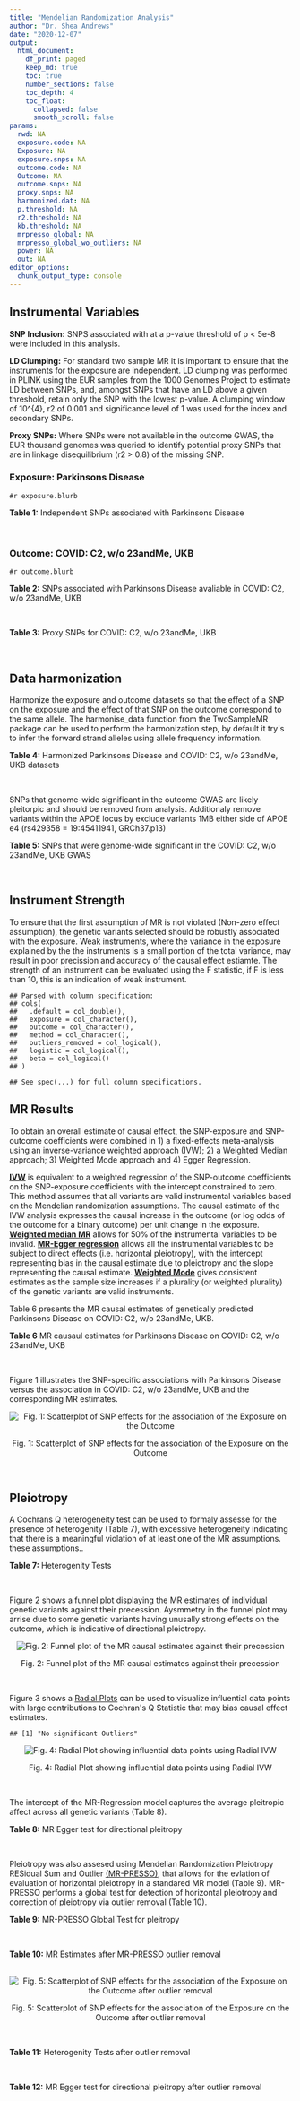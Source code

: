 ```yaml
---
title: "Mendelian Randomization Analysis"
author: "Dr. Shea Andrews"
date: "2020-12-07"
output:
  html_document:
    df_print: paged
    keep_md: true
    toc: true
    number_sections: false
    toc_depth: 4
    toc_float:
      collapsed: false
      smooth_scroll: false
params:
  rwd: NA
  exposure.code: NA
  Exposure: NA
  exposure.snps: NA
  outcome.code: NA
  Outcome: NA
  outcome.snps: NA
  proxy.snps: NA
  harmonized.dat: NA
  p.threshold: NA
  r2.threshold: NA
  kb.threshold: NA
  mrpresso_global: NA
  mrpresso_global_wo_outliers: NA
  power: NA
  out: NA
editor_options:
  chunk_output_type: console
---
```







## Instrumental Variables
**SNP Inclusion:** SNPS associated with at a p-value threshold of p < 5e-8 were included in this analysis.
<br>

**LD Clumping:** For standard two sample MR it is important to ensure that the instruments for the exposure are independent. LD clumping was performed in PLINK using the EUR samples from the 1000 Genomes Project to estimate LD between SNPs, and, amongst SNPs that have an LD above a given threshold, retain only the SNP with the lowest p-value. A clumping window of 10^{4}, r2 of 0.001 and significance level of 1 was used for the index and secondary SNPs.
<br>

**Proxy SNPs:** Where SNPs were not available in the outcome GWAS, the EUR thousand genomes was queried to identify potential proxy SNPs that are in linkage disequilibrium (r2 > 0.8) of the missing SNP.
<br>

### Exposure: Parkinsons Disease
`#r exposure.blurb`
<br>

**Table 1:** Independent SNPs associated with Parkinsons Disease
<div data-pagedtable="false">
  <script data-pagedtable-source type="application/json">
{"columns":[{"label":["SNP"],"name":[1],"type":["chr"],"align":["left"]},{"label":["CHROM"],"name":[2],"type":["dbl"],"align":["right"]},{"label":["POS"],"name":[3],"type":["dbl"],"align":["right"]},{"label":["REF"],"name":[4],"type":["chr"],"align":["left"]},{"label":["ALT"],"name":[5],"type":["chr"],"align":["left"]},{"label":["AF"],"name":[6],"type":["dbl"],"align":["right"]},{"label":["BETA"],"name":[7],"type":["dbl"],"align":["right"]},{"label":["SE"],"name":[8],"type":["dbl"],"align":["right"]},{"label":["Z"],"name":[9],"type":["dbl"],"align":["right"]},{"label":["P"],"name":[10],"type":["dbl"],"align":["right"]},{"label":["N"],"name":[11],"type":["dbl"],"align":["right"]},{"label":["TRAIT"],"name":[12],"type":["chr"],"align":["left"]}],"data":[{"1":"rs35749011","2":"1","3":"155135036","4":"G","5":"A","6":"0.0191","7":"0.7508","8":"0.0659","9":"11.393020","10":"5.022e-30","11":"482730","12":"parkinsons_disease"},{"1":"rs823106","2":"1","3":"205656453","4":"G","5":"C","6":"0.8488","7":"-0.1492","8":"0.0239","9":"-6.242678","10":"4.100e-10","11":"482730","12":"parkinsons_disease"},{"1":"rs4488803","2":"3","3":"58218352","4":"G","5":"A","6":"0.3746","7":"-0.1136","8":"0.0199","9":"-5.708543","10":"1.076e-08","11":"482730","12":"parkinsons_disease"},{"1":"rs34311866","2":"4","3":"951947","4":"T","5":"C","6":"0.1958","7":"0.2272","8":"0.0231","9":"9.835500","10":"7.974e-23","11":"482730","12":"parkinsons_disease"},{"1":"rs4698412","2":"4","3":"15737348","4":"G","5":"A","6":"0.5530","7":"0.1258","8":"0.0168","9":"7.488095","10":"7.049e-14","11":"482730","12":"parkinsons_disease"},{"1":"rs7695720","2":"4","3":"77183300","4":"A","5":"C","6":"0.2091","7":"-0.1255","8":"0.0208","9":"-6.033650","10":"1.528e-09","11":"482730","12":"parkinsons_disease"},{"1":"rs356203","2":"4","3":"90666041","4":"C","5":"T","6":"0.6169","7":"-0.2398","8":"0.0178","9":"-13.471910","10":"3.007e-41","11":"482730","12":"parkinsons_disease"},{"1":"rs75646569","2":"5","3":"60345424","4":"T","5":"G","6":"0.1117","7":"0.1916","8":"0.0266","9":"7.203010","10":"5.618e-13","11":"482730","12":"parkinsons_disease"},{"1":"rs35265698","2":"6","3":"32561334","4":"C","5":"G","6":"0.1547","7":"-0.2000","8":"0.0303","9":"-6.600660","10":"3.927e-11","11":"480593","12":"parkinsons_disease"},{"1":"rs858295","2":"7","3":"23245569","4":"A","5":"G","6":"0.3947","7":"-0.1039","8":"0.0176","9":"-5.903410","10":"3.831e-09","11":"482730","12":"parkinsons_disease"},{"1":"rs620490","2":"8","3":"16697579","4":"T","5":"G","6":"0.2762","7":"-0.1174","8":"0.0190","9":"-6.178950","10":"6.456e-10","11":"482730","12":"parkinsons_disease"},{"1":"rs144814361","2":"10","3":"121410917","4":"C","5":"T","6":"0.0174","7":"0.4411","8":"0.0680","9":"6.486765","10":"9.065e-11","11":"482730","12":"parkinsons_disease"},{"1":"rs75505347","2":"12","3":"40885549","4":"C","5":"T","6":"0.0195","7":"0.3917","8":"0.0674","9":"5.811573","10":"6.117e-09","11":"482730","12":"parkinsons_disease"},{"1":"rs10847864","2":"12","3":"123326598","4":"G","5":"T","6":"0.3625","7":"0.1274","8":"0.0179","9":"7.117318","10":"9.812e-13","11":"482730","12":"parkinsons_disease"},{"1":"rs4774417","2":"15","3":"61993702","4":"G","5":"A","6":"0.7397","7":"0.1052","8":"0.0192","9":"5.479167","10":"4.626e-08","11":"482730","12":"parkinsons_disease"},{"1":"rs12934900","2":"16","3":"30923602","4":"A","5":"T","6":"0.6571","7":"0.1215","8":"0.0184","9":"6.603260","10":"4.331e-11","11":"482730","12":"parkinsons_disease"},{"1":"rs4566208","2":"17","3":"16010920","4":"A","5":"G","6":"0.5659","7":"-0.0957","8":"0.0174","9":"-5.500000","10":"3.884e-08","11":"482730","12":"parkinsons_disease"},{"1":"rs58879558","2":"17","3":"44095467","4":"T","5":"C","6":"0.2229","7":"-0.2383","8":"0.0250","9":"-9.532000","10":"1.363e-21","11":"482730","12":"parkinsons_disease"},{"1":"rs4588066","2":"18","3":"40672964","4":"G","5":"A","6":"0.3260","7":"0.1046","8":"0.0178","9":"5.876404","10":"4.453e-09","11":"482730","12":"parkinsons_disease"}],"options":{"columns":{"min":{},"max":[10]},"rows":{"min":[10],"max":[10]},"pages":{}}}
  </script>
</div>
<br>

### Outcome: COVID: C2, w/o 23andMe, UKB
`#r outcome.blurb`
<br>

**Table 2:** SNPs associated with Parkinsons Disease avaliable in COVID: C2, w/o 23andMe, UKB
<div data-pagedtable="false">
  <script data-pagedtable-source type="application/json">
{"columns":[{"label":["SNP"],"name":[1],"type":["chr"],"align":["left"]},{"label":["CHROM"],"name":[2],"type":["dbl"],"align":["right"]},{"label":["POS"],"name":[3],"type":["dbl"],"align":["right"]},{"label":["REF"],"name":[4],"type":["chr"],"align":["left"]},{"label":["ALT"],"name":[5],"type":["chr"],"align":["left"]},{"label":["AF"],"name":[6],"type":["dbl"],"align":["right"]},{"label":["BETA"],"name":[7],"type":["dbl"],"align":["right"]},{"label":["SE"],"name":[8],"type":["dbl"],"align":["right"]},{"label":["Z"],"name":[9],"type":["dbl"],"align":["right"]},{"label":["P"],"name":[10],"type":["dbl"],"align":["right"]},{"label":["N"],"name":[11],"type":["dbl"],"align":["right"]},{"label":["TRAIT"],"name":[12],"type":["chr"],"align":["left"]}],"data":[{"1":"rs35749011","2":"1","3":"155135036","4":"G","5":"A","6":"0.02514","7":"0.04259700","8":"0.071421","9":"0.596421221","10":"0.5509000","11":"677994","12":"covid_vs._population__eur_w/o_23andMe__ukbb"},{"1":"rs823106","2":"1","3":"205656453","4":"G","5":"C","6":"0.86340","7":"0.00177310","8":"0.022497","9":"0.078814953","10":"0.9372000","11":"921184","12":"covid_vs._population__eur_w/o_23andMe__ukbb"},{"1":"rs4488803","2":"3","3":"58218352","4":"G","5":"A","6":"0.42420","7":"-0.01270900","8":"0.016824","9":"-0.755408940","10":"0.4500000","11":"917047","12":"covid_vs._population__eur_w/o_23andMe__ukbb"},{"1":"rs34311866","2":"4","3":"951947","4":"T","5":"C","6":"0.20460","7":"0.02358500","8":"0.019360","9":"1.218233471","10":"0.2231000","11":"926803","12":"covid_vs._population__eur_w/o_23andMe__ukbb"},{"1":"rs4698412","2":"4","3":"15737348","4":"G","5":"A","6":"0.55980","7":"-0.01759000","8":"0.015383","9":"-1.143470064","10":"0.2528000","11":"926803","12":"covid_vs._population__eur_w/o_23andMe__ukbb"},{"1":"rs7695720","2":"4","3":"77183300","4":"A","5":"C","6":"0.21030","7":"-0.02575300","8":"0.020549","9":"-1.253248333","10":"0.2101000","11":"916083","12":"covid_vs._population__eur_w/o_23andMe__ukbb"},{"1":"rs356203","2":"4","3":"90666041","4":"C","5":"T","6":"0.63470","7":"0.01792300","8":"0.016066","9":"1.115585709","10":"0.2646000","11":"926439","12":"covid_vs._population__eur_w/o_23andMe__ukbb"},{"1":"rs75646569","2":"5","3":"60345424","4":"T","5":"G","6":"0.11520","7":"-0.01843200","8":"0.025322","9":"-0.727904589","10":"0.4667000","11":"926803","12":"covid_vs._population__eur_w/o_23andMe__ukbb"},{"1":"rs35265698","2":"6","3":"32561334","4":"C","5":"G","6":"0.17670","7":"-0.07412800","8":"0.022029","9":"-3.365018839","10":"0.0007653","11":"788218","12":"covid_vs._population__eur_w/o_23andMe__ukbb"},{"1":"rs858295","2":"7","3":"23245569","4":"A","5":"G","6":"0.38840","7":"0.01542300","8":"0.015683","9":"0.983421539","10":"0.3254000","11":"927103","12":"covid_vs._population__eur_w/o_23andMe__ukbb"},{"1":"rs620490","2":"8","3":"16697579","4":"T","5":"G","6":"0.29810","7":"-0.00933760","8":"0.017213","9":"-0.542473712","10":"0.5875000","11":"926139","12":"covid_vs._population__eur_w/o_23andMe__ukbb"},{"1":"rs144814361","2":"10","3":"121410917","4":"C","5":"T","6":"0.02596","7":"0.13123000","8":"0.068470","9":"1.916605813","10":"0.0552800","11":"916083","12":"covid_vs._population__eur_w/o_23andMe__ukbb"},{"1":"rs75505347","2":"12","3":"40885549","4":"C","5":"T","6":"0.02849","7":"0.00038508","8":"0.058793","9":"0.006549759","10":"0.9948000","11":"920520","12":"covid_vs._population__eur_w/o_23andMe__ukbb"},{"1":"rs10847864","2":"12","3":"123326598","4":"G","5":"T","6":"0.34150","7":"-0.01128600","8":"0.021336","9":"-0.528965129","10":"0.5968000","11":"627075","12":"covid_vs._population__eur_w/o_23andMe__ukbb"},{"1":"rs4774417","2":"15","3":"61993702","4":"G","5":"A","6":"0.69350","7":"0.02660800","8":"0.020170","9":"1.319186911","10":"0.1871000","11":"907626","12":"covid_vs._population__eur_w/o_23andMe__ukbb"},{"1":"rs12934900","2":"16","3":"30923602","4":"A","5":"T","6":"0.63520","7":"-0.00459730","8":"0.017204","9":"-0.267222739","10":"0.7893000","11":"917047","12":"covid_vs._population__eur_w/o_23andMe__ukbb"},{"1":"rs4566208","2":"17","3":"16010920","4":"A","5":"G","6":"0.55250","7":"0.01515900","8":"0.016875","9":"0.898311111","10":"0.3690000","11":"917983","12":"covid_vs._population__eur_w/o_23andMe__ukbb"},{"1":"rs58879558","2":"17","3":"44095467","4":"T","5":"C","6":"0.20520","7":"-0.05543300","8":"0.018944","9":"-2.926150760","10":"0.0034320","11":"688092","12":"covid_vs._population__eur_w/o_23andMe__ukbb"},{"1":"rs4588066","2":"18","3":"40672964","4":"G","5":"A","6":"0.34790","7":"0.01387300","8":"0.016441","9":"0.843805121","10":"0.3988000","11":"926803","12":"covid_vs._population__eur_w/o_23andMe__ukbb"}],"options":{"columns":{"min":{},"max":[10]},"rows":{"min":[10],"max":[10]},"pages":{}}}
  </script>
</div>
<br>

**Table 3:** Proxy SNPs for COVID: C2, w/o 23andMe, UKB
<div data-pagedtable="false">
  <script data-pagedtable-source type="application/json">
{"columns":[{"label":["proxy.outcome"],"name":[1],"type":["lgl"],"align":["right"]},{"label":["target_snp"],"name":[2],"type":["lgl"],"align":["right"]},{"label":["proxy_snp"],"name":[3],"type":["lgl"],"align":["right"]},{"label":["ld.r2"],"name":[4],"type":["lgl"],"align":["right"]},{"label":["Dprime"],"name":[5],"type":["lgl"],"align":["right"]},{"label":["ref.proxy"],"name":[6],"type":["lgl"],"align":["right"]},{"label":["alt.proxy"],"name":[7],"type":["lgl"],"align":["right"]},{"label":["CHROM"],"name":[8],"type":["lgl"],"align":["right"]},{"label":["POS"],"name":[9],"type":["lgl"],"align":["right"]},{"label":["ALT.proxy"],"name":[10],"type":["lgl"],"align":["right"]},{"label":["REF.proxy"],"name":[11],"type":["lgl"],"align":["right"]},{"label":["AF"],"name":[12],"type":["lgl"],"align":["right"]},{"label":["BETA"],"name":[13],"type":["lgl"],"align":["right"]},{"label":["SE"],"name":[14],"type":["lgl"],"align":["right"]},{"label":["P"],"name":[15],"type":["lgl"],"align":["right"]},{"label":["N"],"name":[16],"type":["lgl"],"align":["right"]},{"label":["ref"],"name":[17],"type":["lgl"],"align":["right"]},{"label":["alt"],"name":[18],"type":["lgl"],"align":["right"]},{"label":["ALT"],"name":[19],"type":["lgl"],"align":["right"]},{"label":["REF"],"name":[20],"type":["lgl"],"align":["right"]},{"label":["PHASE"],"name":[21],"type":["lgl"],"align":["right"]}],"data":[{"1":"NA","2":"NA","3":"NA","4":"NA","5":"NA","6":"NA","7":"NA","8":"NA","9":"NA","10":"NA","11":"NA","12":"NA","13":"NA","14":"NA","15":"NA","16":"NA","17":"NA","18":"NA","19":"NA","20":"NA","21":"NA"}],"options":{"columns":{"min":{},"max":[10]},"rows":{"min":[10],"max":[10]},"pages":{}}}
  </script>
</div>
<br>

## Data harmonization
Harmonize the exposure and outcome datasets so that the effect of a SNP on the exposure and the effect of that SNP on the outcome correspond to the same allele. The harmonise_data function from the TwoSampleMR package can be used to perform the harmonization step, by default it try's to infer the forward strand alleles using allele frequency information.
<br>

**Table 4:** Harmonized Parkinsons Disease and COVID: C2, w/o 23andMe, UKB datasets
<div data-pagedtable="false">
  <script data-pagedtable-source type="application/json">
{"columns":[{"label":["SNP"],"name":[1],"type":["chr"],"align":["left"]},{"label":["effect_allele.exposure"],"name":[2],"type":["chr"],"align":["left"]},{"label":["other_allele.exposure"],"name":[3],"type":["chr"],"align":["left"]},{"label":["effect_allele.outcome"],"name":[4],"type":["chr"],"align":["left"]},{"label":["other_allele.outcome"],"name":[5],"type":["chr"],"align":["left"]},{"label":["beta.exposure"],"name":[6],"type":["dbl"],"align":["right"]},{"label":["beta.outcome"],"name":[7],"type":["dbl"],"align":["right"]},{"label":["eaf.exposure"],"name":[8],"type":["dbl"],"align":["right"]},{"label":["eaf.outcome"],"name":[9],"type":["dbl"],"align":["right"]},{"label":["remove"],"name":[10],"type":["lgl"],"align":["right"]},{"label":["palindromic"],"name":[11],"type":["lgl"],"align":["right"]},{"label":["ambiguous"],"name":[12],"type":["lgl"],"align":["right"]},{"label":["id.outcome"],"name":[13],"type":["chr"],"align":["left"]},{"label":["chr.outcome"],"name":[14],"type":["dbl"],"align":["right"]},{"label":["pos.outcome"],"name":[15],"type":["dbl"],"align":["right"]},{"label":["se.outcome"],"name":[16],"type":["dbl"],"align":["right"]},{"label":["z.outcome"],"name":[17],"type":["dbl"],"align":["right"]},{"label":["pval.outcome"],"name":[18],"type":["dbl"],"align":["right"]},{"label":["samplesize.outcome"],"name":[19],"type":["dbl"],"align":["right"]},{"label":["outcome"],"name":[20],"type":["chr"],"align":["left"]},{"label":["mr_keep.outcome"],"name":[21],"type":["lgl"],"align":["right"]},{"label":["pval_origin.outcome"],"name":[22],"type":["chr"],"align":["left"]},{"label":["chr.exposure"],"name":[23],"type":["dbl"],"align":["right"]},{"label":["pos.exposure"],"name":[24],"type":["dbl"],"align":["right"]},{"label":["se.exposure"],"name":[25],"type":["dbl"],"align":["right"]},{"label":["z.exposure"],"name":[26],"type":["dbl"],"align":["right"]},{"label":["pval.exposure"],"name":[27],"type":["dbl"],"align":["right"]},{"label":["samplesize.exposure"],"name":[28],"type":["dbl"],"align":["right"]},{"label":["exposure"],"name":[29],"type":["chr"],"align":["left"]},{"label":["mr_keep.exposure"],"name":[30],"type":["lgl"],"align":["right"]},{"label":["pval_origin.exposure"],"name":[31],"type":["chr"],"align":["left"]},{"label":["id.exposure"],"name":[32],"type":["chr"],"align":["left"]},{"label":["action"],"name":[33],"type":["dbl"],"align":["right"]},{"label":["mr_keep"],"name":[34],"type":["lgl"],"align":["right"]},{"label":["pt"],"name":[35],"type":["dbl"],"align":["right"]},{"label":["pleitropy_keep"],"name":[36],"type":["lgl"],"align":["right"]},{"label":["mrpresso_RSSobs"],"name":[37],"type":["dbl"],"align":["right"]},{"label":["mrpresso_pval"],"name":[38],"type":["dbl"],"align":["right"]},{"label":["mrpresso_keep"],"name":[39],"type":["lgl"],"align":["right"]}],"data":[{"1":"rs10847864","2":"T","3":"G","4":"T","5":"G","6":"0.1274","7":"-0.01128600","8":"0.3625","9":"0.34150","10":"FALSE","11":"FALSE","12":"FALSE","13":"iQtMDa","14":"12","15":"123326598","16":"0.021336","17":"-0.528965129","18":"0.5968000","19":"627075","20":"covidhgi2020anaC2v4eurwoukbb","21":"TRUE","22":"reported","23":"12","24":"123326598","25":"0.0179","26":"7.117318","27":"9.812e-13","28":"482730","29":"Nalls2019pd","30":"TRUE","31":"reported","32":"W1Pj78","33":"2","34":"TRUE","35":"5e-08","36":"TRUE","37":"3.818047e-04","38":"1.0000","39":"TRUE"},{"1":"rs12934900","2":"T","3":"A","4":"T","5":"A","6":"0.1215","7":"-0.00459730","8":"0.6571","9":"0.63520","10":"FALSE","11":"TRUE","12":"FALSE","13":"iQtMDa","14":"16","15":"30923602","16":"0.017204","17":"-0.267222739","18":"0.7893000","19":"917047","20":"covidhgi2020anaC2v4eurwoukbb","21":"TRUE","22":"reported","23":"16","24":"30923602","25":"0.0184","26":"6.603260","27":"4.331e-11","28":"482730","29":"Nalls2019pd","30":"TRUE","31":"reported","32":"W1Pj78","33":"2","34":"TRUE","35":"5e-08","36":"TRUE","37":"1.546423e-04","38":"1.0000","39":"TRUE"},{"1":"rs144814361","2":"T","3":"C","4":"T","5":"C","6":"0.4411","7":"0.13123000","8":"0.0174","9":"0.02596","10":"FALSE","11":"FALSE","12":"FALSE","13":"iQtMDa","14":"10","15":"121410917","16":"0.068470","17":"1.916605813","18":"0.0552800","19":"916083","20":"covidhgi2020anaC2v4eurwoukbb","21":"TRUE","22":"reported","23":"10","24":"121410917","25":"0.0680","26":"6.486765","27":"9.065e-11","28":"482730","29":"Nalls2019pd","30":"TRUE","31":"reported","32":"W1Pj78","33":"2","34":"TRUE","35":"5e-08","36":"TRUE","37":"1.163246e-02","38":"1.0000","39":"TRUE"},{"1":"rs34311866","2":"C","3":"T","4":"C","5":"T","6":"0.2272","7":"0.02358500","8":"0.1958","9":"0.20460","10":"FALSE","11":"FALSE","12":"FALSE","13":"iQtMDa","14":"4","15":"951947","16":"0.019360","17":"1.218233471","18":"0.2231000","19":"926803","20":"covidhgi2020anaC2v4eurwoukbb","21":"TRUE","22":"reported","23":"4","24":"951947","25":"0.0231","26":"9.835500","27":"7.974e-23","28":"482730","29":"Nalls2019pd","30":"TRUE","31":"reported","32":"W1Pj78","33":"2","34":"TRUE","35":"5e-08","36":"TRUE","37":"1.197149e-04","38":"1.0000","39":"TRUE"},{"1":"rs35265698","2":"G","3":"C","4":"G","5":"C","6":"-0.2000","7":"-0.07412800","8":"0.1547","9":"0.17670","10":"FALSE","11":"TRUE","12":"FALSE","13":"iQtMDa","14":"6","15":"32561334","16":"0.022029","17":"-3.365018839","18":"0.0007653","19":"788218","20":"covidhgi2020anaC2v4eurwoukbb","21":"TRUE","22":"reported","23":"6","24":"32561334","25":"0.0303","26":"-6.600660","27":"3.927e-11","28":"480593","29":"Nalls2019pd","30":"TRUE","31":"reported","32":"W1Pj78","33":"2","34":"TRUE","35":"5e-08","36":"TRUE","37":"4.370693e-03","38":"0.0665","39":"TRUE"},{"1":"rs356203","2":"T","3":"C","4":"T","5":"C","6":"-0.2398","7":"0.01792300","8":"0.6169","9":"0.63470","10":"FALSE","11":"FALSE","12":"FALSE","13":"iQtMDa","14":"4","15":"90666041","16":"0.016066","17":"1.115585709","18":"0.2646000","19":"926439","20":"covidhgi2020anaC2v4eurwoukbb","21":"TRUE","22":"reported","23":"4","24":"90666041","25":"0.0178","26":"-13.471910","27":"3.007e-41","28":"482730","29":"Nalls2019pd","30":"TRUE","31":"reported","32":"W1Pj78","33":"2","34":"TRUE","35":"5e-08","36":"TRUE","37":"1.523746e-03","38":"0.4769","39":"TRUE"},{"1":"rs35749011","2":"A","3":"G","4":"A","5":"G","6":"0.7508","7":"0.04259700","8":"0.0191","9":"0.02514","10":"FALSE","11":"FALSE","12":"FALSE","13":"iQtMDa","14":"1","15":"155135036","16":"0.071421","17":"0.596421221","18":"0.5509000","19":"677994","20":"covidhgi2020anaC2v4eurwoukbb","21":"TRUE","22":"reported","23":"1","24":"155135036","25":"0.0659","26":"11.393020","27":"5.022e-30","28":"482730","29":"Nalls2019pd","30":"TRUE","31":"reported","32":"W1Pj78","33":"2","34":"TRUE","35":"5e-08","36":"TRUE","37":"1.032192e-05","38":"1.0000","39":"TRUE"},{"1":"rs4488803","2":"A","3":"G","4":"A","5":"G","6":"-0.1136","7":"-0.01270900","8":"0.3746","9":"0.42420","10":"FALSE","11":"FALSE","12":"FALSE","13":"iQtMDa","14":"3","15":"58218352","16":"0.016824","17":"-0.755408940","18":"0.4500000","19":"917047","20":"covidhgi2020anaC2v4eurwoukbb","21":"TRUE","22":"reported","23":"3","24":"58218352","25":"0.0199","26":"-5.708543","27":"1.076e-08","28":"482730","29":"Nalls2019pd","30":"TRUE","31":"reported","32":"W1Pj78","33":"2","34":"TRUE","35":"5e-08","36":"TRUE","37":"3.630964e-05","38":"1.0000","39":"TRUE"},{"1":"rs4566208","2":"G","3":"A","4":"G","5":"A","6":"-0.0957","7":"0.01515900","8":"0.5659","9":"0.55250","10":"FALSE","11":"FALSE","12":"FALSE","13":"iQtMDa","14":"17","15":"16010920","16":"0.016875","17":"0.898311111","18":"0.3690000","19":"917983","20":"covidhgi2020anaC2v4eurwoukbb","21":"TRUE","22":"reported","23":"17","24":"16010920","25":"0.0174","26":"-5.500000","27":"3.884e-08","28":"482730","29":"Nalls2019pd","30":"TRUE","31":"reported","32":"W1Pj78","33":"2","34":"TRUE","35":"5e-08","36":"TRUE","37":"4.616353e-04","38":"1.0000","39":"TRUE"},{"1":"rs4588066","2":"A","3":"G","4":"A","5":"G","6":"0.1046","7":"0.01387300","8":"0.3260","9":"0.34790","10":"FALSE","11":"FALSE","12":"FALSE","13":"iQtMDa","14":"18","15":"40672964","16":"0.016441","17":"0.843805121","18":"0.3988000","19":"926803","20":"covidhgi2020anaC2v4eurwoukbb","21":"TRUE","22":"reported","23":"18","24":"40672964","25":"0.0178","26":"5.876404","27":"4.453e-09","28":"482730","29":"Nalls2019pd","30":"TRUE","31":"reported","32":"W1Pj78","33":"2","34":"TRUE","35":"5e-08","36":"TRUE","37":"6.030396e-05","38":"1.0000","39":"TRUE"},{"1":"rs4698412","2":"A","3":"G","4":"A","5":"G","6":"0.1258","7":"-0.01759000","8":"0.5530","9":"0.55980","10":"FALSE","11":"FALSE","12":"FALSE","13":"iQtMDa","14":"4","15":"15737348","16":"0.015383","17":"-1.143470064","18":"0.2528000","19":"926803","20":"covidhgi2020anaC2v4eurwoukbb","21":"TRUE","22":"reported","23":"4","24":"15737348","25":"0.0168","26":"7.488095","27":"7.049e-14","28":"482730","29":"Nalls2019pd","30":"TRUE","31":"reported","32":"W1Pj78","33":"2","34":"TRUE","35":"5e-08","36":"TRUE","37":"7.055426e-04","38":"1.0000","39":"TRUE"},{"1":"rs4774417","2":"A","3":"G","4":"A","5":"G","6":"0.1052","7":"0.02660800","8":"0.7397","9":"0.69350","10":"FALSE","11":"FALSE","12":"FALSE","13":"iQtMDa","14":"15","15":"61993702","16":"0.020170","17":"1.319186911","18":"0.1871000","19":"907626","20":"covidhgi2020anaC2v4eurwoukbb","21":"TRUE","22":"reported","23":"15","24":"61993702","25":"0.0192","26":"5.479167","27":"4.626e-08","28":"482730","29":"Nalls2019pd","30":"TRUE","31":"reported","32":"W1Pj78","33":"2","34":"TRUE","35":"5e-08","36":"TRUE","37":"4.264643e-04","38":"1.0000","39":"TRUE"},{"1":"rs58879558","2":"C","3":"T","4":"C","5":"T","6":"-0.2383","7":"-0.05543300","8":"0.2229","9":"0.20520","10":"FALSE","11":"FALSE","12":"FALSE","13":"iQtMDa","14":"17","15":"44095467","16":"0.018944","17":"-2.926150760","18":"0.0034320","19":"688092","20":"covidhgi2020anaC2v4eurwoukbb","21":"TRUE","22":"reported","23":"17","24":"44095467","25":"0.0250","26":"-9.532000","27":"1.363e-21","28":"482730","29":"Nalls2019pd","30":"TRUE","31":"reported","32":"W1Pj78","33":"2","34":"TRUE","35":"5e-08","36":"TRUE","37":"2.165863e-03","38":"0.3078","39":"TRUE"},{"1":"rs620490","2":"G","3":"T","4":"G","5":"T","6":"-0.1174","7":"-0.00933760","8":"0.2762","9":"0.29810","10":"FALSE","11":"FALSE","12":"FALSE","13":"iQtMDa","14":"8","15":"16697579","16":"0.017213","17":"-0.542473712","18":"0.5875000","19":"926139","20":"covidhgi2020anaC2v4eurwoukbb","21":"TRUE","22":"reported","23":"8","24":"16697579","25":"0.0190","26":"-6.178950","27":"6.456e-10","28":"482730","29":"Nalls2019pd","30":"TRUE","31":"reported","32":"W1Pj78","33":"2","34":"TRUE","35":"5e-08","36":"TRUE","37":"5.276619e-06","38":"1.0000","39":"TRUE"},{"1":"rs75505347","2":"T","3":"C","4":"T","5":"C","6":"0.3917","7":"0.00038508","8":"0.0195","9":"0.02849","10":"FALSE","11":"FALSE","12":"FALSE","13":"iQtMDa","14":"12","15":"40885549","16":"0.058793","17":"0.006549759","18":"0.9948000","19":"920520","20":"covidhgi2020anaC2v4eurwoukbb","21":"TRUE","22":"reported","23":"12","24":"40885549","25":"0.0674","26":"5.811573","27":"6.117e-09","28":"482730","29":"Nalls2019pd","30":"TRUE","31":"reported","32":"W1Pj78","33":"2","34":"TRUE","35":"5e-08","36":"TRUE","37":"5.849175e-04","38":"1.0000","39":"TRUE"},{"1":"rs75646569","2":"G","3":"T","4":"G","5":"T","6":"0.1916","7":"-0.01843200","8":"0.1117","9":"0.11520","10":"FALSE","11":"FALSE","12":"FALSE","13":"iQtMDa","14":"5","15":"60345424","16":"0.025322","17":"-0.727904589","18":"0.4667000","19":"926803","20":"covidhgi2020anaC2v4eurwoukbb","21":"TRUE","22":"reported","23":"5","24":"60345424","25":"0.0266","26":"7.203010","27":"5.618e-13","28":"482730","29":"Nalls2019pd","30":"TRUE","31":"reported","32":"W1Pj78","33":"2","34":"TRUE","35":"5e-08","36":"TRUE","37":"9.867101e-04","38":"1.0000","39":"TRUE"},{"1":"rs7695720","2":"C","3":"A","4":"C","5":"A","6":"-0.1255","7":"-0.02575300","8":"0.2091","9":"0.21030","10":"FALSE","11":"FALSE","12":"FALSE","13":"iQtMDa","14":"4","15":"77183300","16":"0.020549","17":"-1.253248333","18":"0.2101000","19":"916083","20":"covidhgi2020anaC2v4eurwoukbb","21":"TRUE","22":"reported","23":"4","24":"77183300","25":"0.0208","26":"-6.033650","27":"1.528e-09","28":"482730","29":"Nalls2019pd","30":"TRUE","31":"reported","32":"W1Pj78","33":"2","34":"TRUE","35":"5e-08","36":"TRUE","37":"3.484271e-04","38":"1.0000","39":"TRUE"},{"1":"rs823106","2":"C","3":"G","4":"C","5":"G","6":"-0.1492","7":"0.00177310","8":"0.8488","9":"0.86340","10":"FALSE","11":"TRUE","12":"FALSE","13":"iQtMDa","14":"1","15":"205656453","16":"0.022497","17":"0.078814953","18":"0.9372000","19":"921184","20":"covidhgi2020anaC2v4eurwoukbb","21":"TRUE","22":"reported","23":"1","24":"205656453","25":"0.0239","26":"-6.242678","27":"4.100e-10","28":"482730","29":"Nalls2019pd","30":"TRUE","31":"reported","32":"W1Pj78","33":"2","34":"TRUE","35":"5e-08","36":"TRUE","37":"1.253282e-04","38":"1.0000","39":"TRUE"},{"1":"rs858295","2":"G","3":"A","4":"G","5":"A","6":"-0.1039","7":"0.01542300","8":"0.3947","9":"0.38840","10":"FALSE","11":"FALSE","12":"FALSE","13":"iQtMDa","14":"7","15":"23245569","16":"0.015683","17":"0.983421539","18":"0.3254000","19":"927103","20":"covidhgi2020anaC2v4eurwoukbb","21":"TRUE","22":"reported","23":"7","24":"23245569","25":"0.0176","26":"-5.903410","27":"3.831e-09","28":"482730","29":"Nalls2019pd","30":"TRUE","31":"reported","32":"W1Pj78","33":"2","34":"TRUE","35":"5e-08","36":"TRUE","37":"5.049010e-04","38":"1.0000","39":"TRUE"}],"options":{"columns":{"min":{},"max":[10]},"rows":{"min":[10],"max":[10]},"pages":{}}}
  </script>
</div>
<br>

SNPs that genome-wide significant in the outcome GWAS are likely pleitorpic and should be removed from analysis. Additionaly remove variants within the APOE locus by exclude variants 1MB either side of APOE e4 (rs429358 = 19:45411941, GRCh37.p13)
<br>


**Table 5:** SNPs that were genome-wide significant in the COVID: C2, w/o 23andMe, UKB GWAS
<div data-pagedtable="false">
  <script data-pagedtable-source type="application/json">
{"columns":[{"label":["SNP"],"name":[1],"type":["chr"],"align":["left"]},{"label":["chr.outcome"],"name":[2],"type":["dbl"],"align":["right"]},{"label":["pos.outcome"],"name":[3],"type":["dbl"],"align":["right"]},{"label":["pval.exposure"],"name":[4],"type":["dbl"],"align":["right"]},{"label":["pval.outcome"],"name":[5],"type":["dbl"],"align":["right"]}],"data":[],"options":{"columns":{"min":{},"max":[10]},"rows":{"min":[10],"max":[10]},"pages":{}}}
  </script>
</div>
<br>


## Instrument Strength
To ensure that the first assumption of MR is not violated (Non-zero effect assumption), the genetic variants selected should be robustly associated with the exposure. Weak instruments, where the variance in the exposure explained by the the instruments is a small portion of the total variance, may result in poor precission and accuracy of the causal effect estiamte. The strength of an instrument can be evaluated using the F statistic, if F is less than 10, this is an indication of weak instrument.


```
## Parsed with column specification:
## cols(
##   .default = col_double(),
##   exposure = col_character(),
##   outcome = col_character(),
##   method = col_character(),
##   outliers_removed = col_logical(),
##   logistic = col_logical(),
##   beta = col_logical()
## )
```

```
## See spec(...) for full column specifications.
```

<div data-pagedtable="false">
  <script data-pagedtable-source type="application/json">
{"columns":[{"label":["outliers_removed"],"name":[1],"type":["lgl"],"align":["right"]},{"label":["pve.exposure"],"name":[2],"type":["dbl"],"align":["right"]},{"label":["F"],"name":[3],"type":["dbl"],"align":["right"]},{"label":["Alpha"],"name":[4],"type":["dbl"],"align":["right"]},{"label":["NCP"],"name":[5],"type":["dbl"],"align":["right"]},{"label":["Power"],"name":[6],"type":["dbl"],"align":["right"]}],"data":[{"1":"FALSE","2":"0.0007443399","3":"57.79114","4":"0.05","5":"14.007","6":"0.9626766"}],"options":{"columns":{"min":{},"max":[10]},"rows":{"min":[10],"max":[10]},"pages":{}}}
  </script>
</div>

##  MR Results
To obtain an overall estimate of causal effect, the SNP-exposure and SNP-outcome coefficients were combined in 1) a fixed-effects meta-analysis using an inverse-variance weighted approach (IVW); 2) a Weighted Median approach; 3) Weighted Mode approach and 4) Egger Regression.


[**IVW**](https://doi.org/10.1002/gepi.21758) is equivalent to a weighted regression of the SNP-outcome coefficients on the SNP-exposure coefficients with the intercept constrained to zero. This method assumes that all variants are valid instrumental variables based on the Mendelian randomization assumptions. The causal estimate of the IVW analysis expresses the causal increase in the outcome (or log odds of the outcome for a binary outcome) per unit change in the exposure. [**Weighted median MR**](https://doi.org/10.1002/gepi.21965) allows for 50% of the instrumental variables to be invalid. [**MR-Egger regression**](https://doi.org/10.1093/ije/dyw220) allows all the instrumental variables to be subject to direct effects (i.e. horizontal pleiotropy), with the intercept representing bias in the causal estimate due to pleiotropy and the slope representing the causal estimate. [**Weighted Mode**](https://doi.org/10.1093/ije/dyx102) gives consistent estimates as the sample size increases if a plurality (or weighted plurality) of the genetic variants are valid instruments.
<br>



Table 6 presents the MR causal estimates of genetically predicted Parkinsons Disease on COVID: C2, w/o 23andMe, UKB.
<br>

**Table 6** MR causaul estimates for Parkinsons Disease on COVID: C2, w/o 23andMe, UKB
<div data-pagedtable="false">
  <script data-pagedtable-source type="application/json">
{"columns":[{"label":["id.exposure"],"name":[1],"type":["chr"],"align":["left"]},{"label":["id.outcome"],"name":[2],"type":["chr"],"align":["left"]},{"label":["outcome"],"name":[3],"type":["fctr"],"align":["left"]},{"label":["exposure"],"name":[4],"type":["fctr"],"align":["left"]},{"label":["method"],"name":[5],"type":["fctr"],"align":["left"]},{"label":["nsnp"],"name":[6],"type":["int"],"align":["right"]},{"label":["b"],"name":[7],"type":["dbl"],"align":["right"]},{"label":["se"],"name":[8],"type":["dbl"],"align":["right"]},{"label":["pval"],"name":[9],"type":["dbl"],"align":["right"]}],"data":[{"1":"W1Pj78","2":"iQtMDa","3":"covidhgi2020anaC2v4eurwoukbb","4":"Nalls2019pd","5":"Inverse variance weighted (fixed effects)","6":"19","7":"0.06065755","8":"0.02747881","9":"0.02728401"},{"1":"W1Pj78","2":"iQtMDa","3":"covidhgi2020anaC2v4eurwoukbb","4":"Nalls2019pd","5":"Weighted median","6":"19","7":"0.05132679","8":"0.04262480","9":"0.22853037"},{"1":"W1Pj78","2":"iQtMDa","3":"covidhgi2020anaC2v4eurwoukbb","4":"Nalls2019pd","5":"Weighted mode","6":"19","7":"-0.04717192","8":"0.08077164","9":"0.56645738"},{"1":"W1Pj78","2":"iQtMDa","3":"covidhgi2020anaC2v4eurwoukbb","4":"Nalls2019pd","5":"MR Egger","6":"19","7":"0.13460270","8":"0.08627000","9":"0.13712271"}],"options":{"columns":{"min":{},"max":[10]},"rows":{"min":[10],"max":[10]},"pages":{}}}
  </script>
</div>
<br>

Figure 1 illustrates the SNP-specific associations with Parkinsons Disease versus the association in COVID: C2, w/o 23andMe, UKB and the corresponding MR estimates.
<br>

<div class="figure" style="text-align: center">
<img src="/sc/arion/projects/LOAD/shea/Projects/MRcovid/results/MRcovideurwoukbb/Nalls2019pd/covidhgi2020anaC2v4eurwoukbb/Nalls2019pd_5e-8_covidhgi2020anaC2v4eurwoukbb_MR_Analaysis_files/figure-html/scatter_plot-1.png" alt="Fig. 1: Scatterplot of SNP effects for the association of the Exposure on the Outcome"  />
<p class="caption">Fig. 1: Scatterplot of SNP effects for the association of the Exposure on the Outcome</p>
</div>
<br>


## Pleiotropy
A Cochrans Q heterogeneity test can be used to formaly assesse for the presence of heterogenity (Table 7), with excessive heterogeneity indicating that there is a meaningful violation of at least one of the MR assumptions.
these assumptions..
<br>

**Table 7:** Heterogenity Tests
<div data-pagedtable="false">
  <script data-pagedtable-source type="application/json">
{"columns":[{"label":["id.exposure"],"name":[1],"type":["chr"],"align":["left"]},{"label":["id.outcome"],"name":[2],"type":["chr"],"align":["left"]},{"label":["outcome"],"name":[3],"type":["fctr"],"align":["left"]},{"label":["exposure"],"name":[4],"type":["fctr"],"align":["left"]},{"label":["method"],"name":[5],"type":["fctr"],"align":["left"]},{"label":["Q"],"name":[6],"type":["dbl"],"align":["right"]},{"label":["Q_df"],"name":[7],"type":["dbl"],"align":["right"]},{"label":["Q_pval"],"name":[8],"type":["dbl"],"align":["right"]}],"data":[{"1":"W1Pj78","2":"iQtMDa","3":"covidhgi2020anaC2v4eurwoukbb","4":"Nalls2019pd","5":"MR Egger","6":"29.10517","7":"17","8":"0.03356857"},{"1":"W1Pj78","2":"iQtMDa","3":"covidhgi2020anaC2v4eurwoukbb","4":"Nalls2019pd","5":"Inverse variance weighted","6":"30.62741","7":"18","8":"0.03177534"}],"options":{"columns":{"min":{},"max":[10]},"rows":{"min":[10],"max":[10]},"pages":{}}}
  </script>
</div>
<br>

Figure 2 shows a funnel plot displaying the MR estimates of individual genetic variants against their precession. Aysmmetry in the funnel plot may arrise due to some genetic variants having unusally strong effects on the outcome, which is indicative of directional pleiotropy.
<br>

<div class="figure" style="text-align: center">
<img src="/sc/arion/projects/LOAD/shea/Projects/MRcovid/results/MRcovideurwoukbb/Nalls2019pd/covidhgi2020anaC2v4eurwoukbb/Nalls2019pd_5e-8_covidhgi2020anaC2v4eurwoukbb_MR_Analaysis_files/figure-html/funnel_plot-1.png" alt="Fig. 2: Funnel plot of the MR causal estimates against their precession"  />
<p class="caption">Fig. 2: Funnel plot of the MR causal estimates against their precession</p>
</div>
<br>

Figure 3 shows a [Radial Plots](https://github.com/WSpiller/RadialMR) can be used to visualize influential data points with large contributions to Cochran's Q Statistic that may bias causal effect estimates.




```
## [1] "No significant Outliers"
```

<div class="figure" style="text-align: center">
<img src="/sc/arion/projects/LOAD/shea/Projects/MRcovid/results/MRcovideurwoukbb/Nalls2019pd/covidhgi2020anaC2v4eurwoukbb/Nalls2019pd_5e-8_covidhgi2020anaC2v4eurwoukbb_MR_Analaysis_files/figure-html/Radial_Plot-1.png" alt="Fig. 4: Radial Plot showing influential data points using Radial IVW"  />
<p class="caption">Fig. 4: Radial Plot showing influential data points using Radial IVW</p>
</div>
<br>

The intercept of the MR-Regression model captures the average pleitropic affect across all genetic variants (Table 8).
<br>

**Table 8:** MR Egger test for directional pleitropy
<div data-pagedtable="false">
  <script data-pagedtable-source type="application/json">
{"columns":[{"label":["id.exposure"],"name":[1],"type":["chr"],"align":["left"]},{"label":["id.outcome"],"name":[2],"type":["chr"],"align":["left"]},{"label":["outcome"],"name":[3],"type":["fctr"],"align":["left"]},{"label":["exposure"],"name":[4],"type":["fctr"],"align":["left"]},{"label":["egger_intercept"],"name":[5],"type":["dbl"],"align":["right"]},{"label":["se"],"name":[6],"type":["dbl"],"align":["right"]},{"label":["pval"],"name":[7],"type":["dbl"],"align":["right"]}],"data":[{"1":"W1Pj78","2":"iQtMDa","3":"covidhgi2020anaC2v4eurwoukbb","4":"Nalls2019pd","5":"-0.01345113","6":"0.01426521","7":"0.3589238"}],"options":{"columns":{"min":{},"max":[10]},"rows":{"min":[10],"max":[10]},"pages":{}}}
  </script>
</div>
<br>

Pleiotropy was also assesed using Mendelian Randomization Pleiotropy RESidual Sum and Outlier [(MR-PRESSO)](https://doi.org/10.1038/s41588-018-0099-7), that allows for the evlation of evaluation of horizontal pleiotropy in a standared MR model (Table 9). MR-PRESSO performs a global test for detection of horizontal pleiotropy and correction of pleiotropy via outlier removal (Table 10).
<br>

**Table 9:** MR-PRESSO Global Test for pleitropy
<div data-pagedtable="false">
  <script data-pagedtable-source type="application/json">
{"columns":[{"label":["id.exposure"],"name":[1],"type":["chr"],"align":["left"]},{"label":["id.outcome"],"name":[2],"type":["chr"],"align":["left"]},{"label":["outcome"],"name":[3],"type":["chr"],"align":["left"]},{"label":["exposure"],"name":[4],"type":["chr"],"align":["left"]},{"label":["pt"],"name":[5],"type":["dbl"],"align":["right"]},{"label":["outliers_removed"],"name":[6],"type":["lgl"],"align":["right"]},{"label":["n_outliers"],"name":[7],"type":["dbl"],"align":["right"]},{"label":["RSSobs"],"name":[8],"type":["dbl"],"align":["right"]},{"label":["pval"],"name":[9],"type":["dbl"],"align":["right"]}],"data":[{"1":"W1Pj78","2":"iQtMDa","3":"covidhgi2020anaC2v4eurwoukbb","4":"Nalls2019pd","5":"5e-08","6":"FALSE","7":"0","8":"35.96268","9":"0.0201"}],"options":{"columns":{"min":{},"max":[10]},"rows":{"min":[10],"max":[10]},"pages":{}}}
  </script>
</div>
<br>


**Table 10:** MR Estimates after MR-PRESSO outlier removal
<div data-pagedtable="false">
  <script data-pagedtable-source type="application/json">
{"columns":[{"label":["id.exposure"],"name":[1],"type":["fctr"],"align":["left"]},{"label":["id.outcome"],"name":[2],"type":["fctr"],"align":["left"]},{"label":["outcome"],"name":[3],"type":["fctr"],"align":["left"]},{"label":["exposure"],"name":[4],"type":["fctr"],"align":["left"]},{"label":["method"],"name":[5],"type":["fctr"],"align":["left"]},{"label":["nsnp"],"name":[6],"type":["lgl"],"align":["right"]},{"label":["b"],"name":[7],"type":["lgl"],"align":["right"]},{"label":["se"],"name":[8],"type":["lgl"],"align":["right"]},{"label":["pval"],"name":[9],"type":["lgl"],"align":["right"]}],"data":[{"1":"W1Pj78","2":"iQtMDa","3":"covidhgi2020anaC2v4eurwoukbb","4":"Nalls2019pd","5":"mrpresso","6":"NA","7":"NA","8":"NA","9":"NA"}],"options":{"columns":{"min":{},"max":[10]},"rows":{"min":[10],"max":[10]},"pages":{}}}
  </script>
</div>
<br>

<div class="figure" style="text-align: center">
<img src="/sc/arion/projects/LOAD/shea/Projects/MRcovid/results/MRcovideurwoukbb/Nalls2019pd/covidhgi2020anaC2v4eurwoukbb/Nalls2019pd_5e-8_covidhgi2020anaC2v4eurwoukbb_MR_Analaysis_files/figure-html/scatter_plot_outlier-1.png" alt="Fig. 5: Scatterplot of SNP effects for the association of the Exposure on the Outcome after outlier removal"  />
<p class="caption">Fig. 5: Scatterplot of SNP effects for the association of the Exposure on the Outcome after outlier removal</p>
</div>
<br>

**Table 11:** Heterogenity Tests after outlier removal
<div data-pagedtable="false">
  <script data-pagedtable-source type="application/json">
{"columns":[{"label":["id.exposure"],"name":[1],"type":["fctr"],"align":["left"]},{"label":["id.outcome"],"name":[2],"type":["fctr"],"align":["left"]},{"label":["outcome"],"name":[3],"type":["fctr"],"align":["left"]},{"label":["exposure"],"name":[4],"type":["fctr"],"align":["left"]},{"label":["method"],"name":[5],"type":["fctr"],"align":["left"]},{"label":["Q"],"name":[6],"type":["lgl"],"align":["right"]},{"label":["Q_df"],"name":[7],"type":["lgl"],"align":["right"]},{"label":["Q_pval"],"name":[8],"type":["lgl"],"align":["right"]}],"data":[{"1":"W1Pj78","2":"iQtMDa","3":"covidhgi2020anaC2v4eurwoukbb","4":"Nalls2019pd","5":"mrpresso","6":"NA","7":"NA","8":"NA"}],"options":{"columns":{"min":{},"max":[10]},"rows":{"min":[10],"max":[10]},"pages":{}}}
  </script>
</div>
<br>

**Table 12:** MR Egger test for directional pleitropy after outlier removal
<div data-pagedtable="false">
  <script data-pagedtable-source type="application/json">
{"columns":[{"label":["id.exposure"],"name":[1],"type":["fctr"],"align":["left"]},{"label":["id.outcome"],"name":[2],"type":["fctr"],"align":["left"]},{"label":["outcome"],"name":[3],"type":["fctr"],"align":["left"]},{"label":["exposure"],"name":[4],"type":["fctr"],"align":["left"]},{"label":["method"],"name":[5],"type":["fctr"],"align":["left"]},{"label":["egger_intercept"],"name":[6],"type":["lgl"],"align":["right"]},{"label":["se"],"name":[7],"type":["lgl"],"align":["right"]},{"label":["pval"],"name":[8],"type":["lgl"],"align":["right"]}],"data":[{"1":"W1Pj78","2":"iQtMDa","3":"covidhgi2020anaC2v4eurwoukbb","4":"Nalls2019pd","5":"mrpresso","6":"NA","7":"NA","8":"NA"}],"options":{"columns":{"min":{},"max":[10]},"rows":{"min":[10],"max":[10]},"pages":{}}}
  </script>
</div>
<br>
